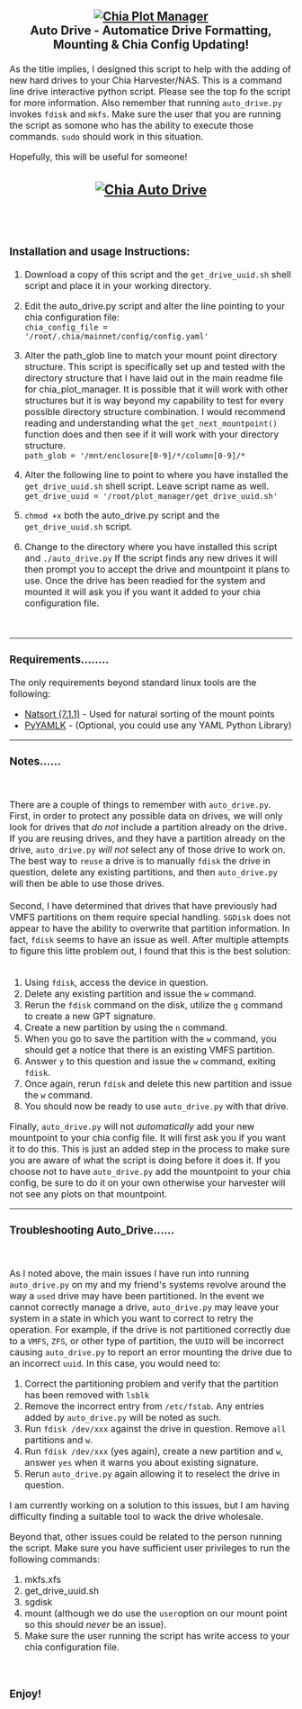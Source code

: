 <h2 align="center">
  <a name="chia_drive_logo" href="https://github.com/rjsears/chia_plot_manager"><img src="https://github.com/rjsears/chia_plot_manager/blob/main/images/chia_plot_manager_v2.png" alt="Chia Plot Manager"></a><br>
Auto Drive - Automatice Drive Formatting, Mounting & Chia Config Updating!
  <p align="center">

  </h2>
  </p>
  <p align="left"><font size="3">
  
As the title implies, I designed this script to help with the adding of new hard drives to your Chia Harvester/NAS. This is a command line drive interactive python script. Please see the top fo the script for more information. Also remember that running `auto_drive.py` invokes `fdisk` and `mkfs`. Make sure the user that you are running the
script as somone who has the ability to execute those commands. `sudo` should work in this situation.
  
  Hopefully, this will be useful for someone!
  
  
<h2 align="center">
  <a name="chia_auto_drive_screen" href="https://github.com/rjsears/chia_plot_manager/tree/main/auto_drive"><img src="https://github.com/rjsears/chia_plot_manager/blob/main/images/chia_auto_drive_output.png" alt="Chia Auto Drive"></a><br>
  <br><br>
</h2>  
  <h3>Installation and usage Instructions:</h3>
  
  1) Download a copy of this script and the `get_drive_uuid.sh` shell script and place it in your working directory.
  
  2) Edit the auto_drive.py script and alter the line pointing to your chia configuration file:<br>
     `chia_config_file = '/root/.chia/mainnet/config/config.yaml'`
  
  3) Alter the path_glob line to match your mount point directory structure. This script is specifically set up and tested
     with the directory structure that I have laid out in the main readme file for chia_plot_manager. It is possible that 
     it will work with other structures but it is way beyond my capability to test for every possible directory structure
     combination. I would recommend reading and understanding what the `get_next_mountpoint()` function does and then 
     see if it will work with your directory structure.<br>
     `path_glob = '/mnt/enclosure[0-9]/*/column[0-9]/*`

  4) Alter the following line to point to where you have installed the `get_drive_uuid.sh` shell script. Leave script name as well.<br>
     `get_drive_uuid = '/root/plot_manager/get_drive_uuid.sh'` 
  
  5) `chmod +x` both the auto_drive.py script and the `get_drive_uuid.sh` script.
  
  6) Change to the directory where you have installed this script and `./auto_drive.py` If the script finds any new drives it will
     then prompt you to accept the drive and mountpoint it plans to use. Once the drive has been readied for the system and mounted
     it will ask you if you want it added to your chia configuration file.
  
  <br><hr>
  <h3>Requirements........</h3>
  
  The only requirements beyond standard linux tools are the following:
  
  <ul>
  <li><a href="https://pypi.org/project/natsort/">Natsort (7.1.1)</a> - Used for natural sorting of the mount points</li>
  <li><a href="https://pypi.org/project/PyYAML/">PyYAMLK</a> - (Optional, you could use any YAML Python Library)</li>
 </ul>
  
  <hr>
  
  <h3>Notes......</h3><br>
  
  There are a couple of things to remember with `auto_drive.py`. First, in order to protect any possible data on drives, we will only 
  look for drives that <em>do not</em> include a partition already on the drive. If you are reusing drives, and they have a partition
  already on the drive, `auto_drive.py` <em>will not</em> select any of those drive to work on. The best way to `reuse` a drive is to
  manually `fdisk` the drive in question, delete any existing partitions, and then `auto_drive.py` will then be able to use those
  drives. <br>
  <br>
  Second, I have determined that drives that have previously had VMFS partitions on them require special handling. `SGDisk` does not
  appear to have the ability to overwrite that partition information. In fact, `fdisk` seems to have an issue as well. After multiple
  attempts to figure this litte problem out, I found that this is the best solution:<br><br>
  
  1) Using `fdisk`, access the device in question.
  2) Delete any existing partition and issue the `w` command.
  3) Rerun the `fdisk` command on the disk, utilize the `g` command to create a new GPT signature.
  4) Create a new partition by using the `n` command.
  5) When you go to save the partition with the `w` command, you should get a notice that there is an existing VMFS partition.
  6) Answer `y` to this question and issue the `w` command, exiting `fdisk`.
  7) Once again, rerun `fdisk` and delete this new partition and issue the `w` command. 
  8) You should now be ready to use `auto_drive.py` with that drive. 
  
  Finally, `auto_drive.py` will not <em>automatically</em> add your new mountpoint to your chia config file. It will first ask
  you if you want it to do this. This is just an added step in the process to make sure you are aware of what the script is 
  doing before it does it. If you choose not to have `auto_drive.py` add the mountpoint to your chia config, be sure to do it
  on your own otherwise your harvester will not see any plots on that mountpoint.
  <br><hr>
  
  <h3>Troubleshooting Auto_Drive......</h3><br>
  
  As I noted above, the main issues I have run into running `auto_drive.py` on my and my friend's systems revolve around the
  way a `used` drive may have been partitioned. In the event we cannot correctly manage a drive, `auto_drive.py` may leave 
  your system in a state in which you want to correct to retry the operation. For example, if the drive is not partitioned
  correctly due to a `VMFS`, `ZFS`, or other type of partition, the `UUID` will be incorrect causing `auto_drive.py` to report an error mounting
  the drive due to an incorrect `uuid`. In this case, you would need to:
  
  1) Correct the partitioning problem and verify that the partition has been removed with `lsblk`
  2) Remove the incorrect entry from `/etc/fstab`. Any entries added by `auto_drive.py` will be noted as such.
  3) Run `fdisk /dev/xxx` against the drive in question. Remove `all` partitions and `w`.
  4) Run `fdisk /dev/xxx` (yes again), create a new partition and `w`, answer `yes` when it warns you about existing signature.
  5) Rerun `auto_drive.py` again allowing it to reselect the drive in question.
  
  I am currently working on a solution to this issues, but I am having difficulty finding a suitable tool to wack the drive wholesale.


  Beyond that, other issues could be related to the person running the script. Make sure you have sufficient user privileges
  to run the following commands:

  1) mkfs.xfs
  2) get_drive_uuid.sh
  3) sgdisk
  4) mount (although we do use the `user`option on our mount point so this should <em>never</em> be an issue).
  5) Make sure the user running the script has write access to your chia configuration file.
  
  <br>
  <h3>Enjoy!</h3>
